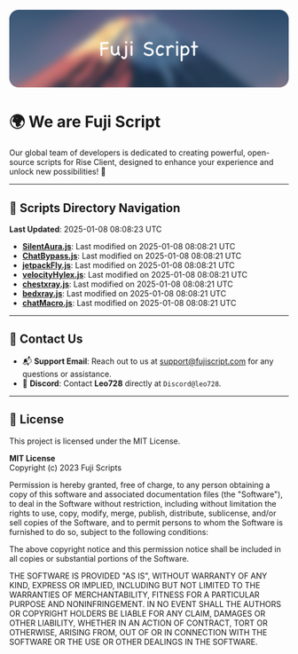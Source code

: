 ![Banner](.github/b.webp)

# 🌍 **We are Fuji Script**

Our global team of developers is dedicated to creating powerful, open-source scripts for Rise Client, designed to enhance your experience and unlock new possibilities! 🌟

---
<!-- SCRIPTS_NAVIGATION_START -->
## 📂 **Scripts Directory Navigation**

**Last Updated**: 2025-01-08 08:08:23 UTC

- **[SilentAura.js](scripts/SilentAura.js)**: Last modified on 2025-01-08 08:08:21 UTC
- **[ChatBypass.js](scripts/ChatBypass.js)**: Last modified on 2025-01-08 08:08:21 UTC
- **[jetpackFly.js](scripts/jetpackFly.js)**: Last modified on 2025-01-08 08:08:21 UTC
- **[velocityHylex.js](scripts/velocityHylex.js)**: Last modified on 2025-01-08 08:08:21 UTC
- **[chestxray.js](scripts/chestxray.js)**: Last modified on 2025-01-08 08:08:21 UTC
- **[bedxray.js](scripts/bedxray.js)**: Last modified on 2025-01-08 08:08:21 UTC
- **[chatMacro.js](scripts/chatMacro.js)**: Last modified on 2025-01-08 08:08:21 UTC

<!-- SCRIPTS_NAVIGATION_END -->

---

## 💬 **Contact Us**  
- 📬 **Support Email**: Reach out to us at [support@fujiscript.com](mailto:support@fujiscript.com) for any questions or assistance.  
- 💬 **Discord**: Contact **Leo728** directly at `Discord@leo728`.

---

## 📜 **License**

This project is licensed under the MIT License.  

**MIT License**  
Copyright (c) 2023 Fuji Scripts  

Permission is hereby granted, free of charge, to any person obtaining a copy of this software and associated documentation files (the "Software"), to deal in the Software without restriction, including without limitation the rights to use, copy, modify, merge, publish, distribute, sublicense, and/or sell copies of the Software, and to permit persons to whom the Software is furnished to do so, subject to the following conditions:  

The above copyright notice and this permission notice shall be included in all copies or substantial portions of the Software.  

THE SOFTWARE IS PROVIDED "AS IS", WITHOUT WARRANTY OF ANY KIND, EXPRESS OR IMPLIED, INCLUDING BUT NOT LIMITED TO THE WARRANTIES OF MERCHANTABILITY, FITNESS FOR A PARTICULAR PURPOSE AND NONINFRINGEMENT. IN NO EVENT SHALL THE AUTHORS OR COPYRIGHT HOLDERS BE LIABLE FOR ANY CLAIM, DAMAGES OR OTHER LIABILITY, WHETHER IN AN ACTION OF CONTRACT, TORT OR OTHERWISE, ARISING FROM, OUT OF OR IN CONNECTION WITH THE SOFTWARE OR THE USE OR OTHER DEALINGS IN THE SOFTWARE.  
